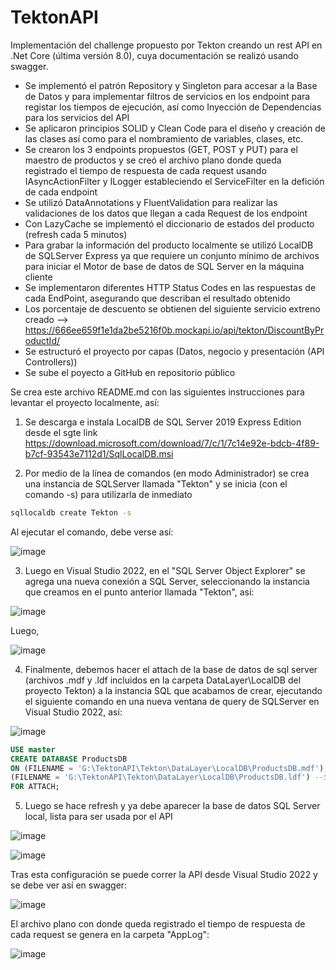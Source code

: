 # TektonAPI
Implementación del challenge propuesto por Tekton creando un rest API en .Net Core (última versión 8.0), cuya documentación se realizó usando swagger.

- Se implementó el patrón Repository y Singleton para accesar a la Base de Datos y para implementar filtros de servicios en los endpoint para registar los tiempos de ejecución, así como Inyección de Dependencias para los servicios del API
- Se aplicaron principios SOLID y Clean Code para el diseño y creación de las clases así como para el nombramiento de variables, clases, etc.
- Se crearon los 3 endpoints propuestos (GET, POST y PUT) para el maestro de productos y se creó el archivo plano donde queda registrado el tiempo de respuesta de cada request usando IAsyncActionFilter y ILogger estableciendo el ServiceFilter en la defición de cada endpoint
- Se utilizó DataAnnotations y FluentValidation para realizar las validaciones de los datos que llegan a cada Request de los endpoint
- Con LazyCache se implementó el diccionario de estados del producto (refresh cada 5 minutos)
- Para grabar la información del producto localmente se utilizó LocalDB de SQLServer Express ya que requiere un conjunto mínimo de archivos para iniciar el Motor de base de datos de SQL Server en la máquina cliente
- Se implementaron diferentes HTTP Status Codes en las respuestas de cada EndPoint, asegurando que describan el resultado obtenido
- Los porcentaje de descuento se obtienen del siguiente servicio extreno creado --> https://666ee659f1e1da2be5216f0b.mockapi.io/api/tekton/DiscountByProductId/
- Se estructuró el proyecto por capas (Datos, negocio y presentación (API Controllers))
- Se sube el poyecto a GitHub en repositorio público

 Se crea este archivo README.md con las siguientes instrucciones para levantar el proyecto localmente, así:

1) Se descarga e instala LocalDB de SQL Server 2019 Express Edition desde el sgte link
https://download.microsoft.com/download/7/c/1/7c14e92e-bdcb-4f89-b7cf-93543e7112d1/SqlLocalDB.msi

2) Por medio de la línea de comandos (en modo Administrador) se crea una instancia de SQLServer llamada "Tekton" y se inicia (con el comando -s) para utilizarla de inmediato
   
```bash
sqllocaldb create Tekton -s
```
Al ejecutar el comando, debe verse así:

![image](https://github.com/wildergallego/TektonAPI/assets/59023933/063045ee-fe45-408e-b11d-4b956ed93d4b)

3) Luego en Visual Studio 2022, en el "SQL Server Object Explorer" se agrega una nueva conexión a SQL Server, seleccionando la instancia que creamos en el punto anterior llamada "Tekton", así:

![image](https://github.com/wildergallego/TektonAPI/assets/59023933/d7950123-6404-483c-a0ed-3eb4536b8c11)

Luego,

![image](https://github.com/wildergallego/TektonAPI/assets/59023933/1b5a89eb-48bb-4844-b9bd-cc50be34d5c0)

4) Finalmente, debemos hacer el attach de la base de datos de sql server (archivos .mdf y .ldf incluidos en la carpeta DataLayer\LocalDB del proyecto Tekton) a la instancia SQL que acabamos de crear, ejecutando el siguiente comando en una nueva ventana de query de SQLServer en Visual Studio 2022, así:

![image](https://github.com/wildergallego/TektonAPI/assets/59023933/19346fdd-0df9-43ce-af26-eefa56aae15f)

```sql
USE master
CREATE DATABASE ProductsDB
ON (FILENAME = 'G:\TektonAPI\Tekton\DataLayer\LocalDB\ProductsDB.mdf'), --Se debe reemplazar "G:\TektonAPI" por la ruta donde se descargó el proyecto
(FILENAME = 'G:\TektonAPI\Tekton\DataLayer\LocalDB\ProductsDB.ldf') --Se debe reemplazar "G:\TektonAPI" por la ruta donde se descargó el proyecto
FOR ATTACH;
```

5) Luego se hace refresh y ya debe aparecer la base de datos SQL Server local, lista para ser usada por el API

![image](https://github.com/wildergallego/TektonAPI/assets/59023933/8e20ac6b-f957-4773-8e8e-746b5c3e4ef5)

![image](https://github.com/wildergallego/TektonAPI/assets/59023933/2e275752-ba4a-47f5-ab6b-eac8c53712c3)


Tras esta configuración se puede correr la API desde Visual Studio 2022 y se debe ver así en swagger:

![image](https://github.com/wildergallego/TektonAPI/assets/59023933/f48b003a-dcc6-40c7-9332-b4f9b5e78112)


El archivo plano con donde queda registrado el tiempo de respuesta de cada request se genera en la carpeta "AppLog":

![image](https://github.com/wildergallego/TektonAPI/assets/59023933/dedad193-4433-4ee7-a8dc-ce7028657b07)



